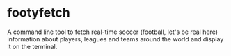 # footyfetch
A command line tool to fetch real-time soccer (football, let's be real here) information about players, leagues and teams around the world and display it on the terminal. 
